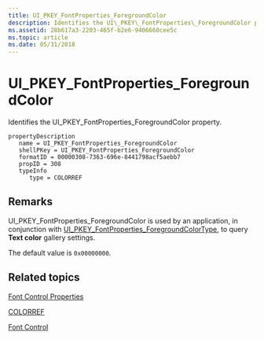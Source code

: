 ```yaml
---
title: UI_PKEY_FontProperties_ForegroundColor
description: Identifies the UI\_PKEY\_FontProperties\_ForegroundColor property.
ms.assetid: 28b617a3-2203-465f-b2e6-9406660cee5c
ms.topic: article
ms.date: 05/31/2018
---
```


# UI\_PKEY\_FontProperties\_ForegroundColor

Identifies the UI\_PKEY\_FontProperties\_ForegroundColor property.

```
propertyDescription
   name = UI_PKEY_FontProperties_ForegroundColor
   shellPKey = UI_PKEY_FontProperties_ForegroundColor
   formatID = 00000308-7363-696e-8441798acf5aebb7
   propID = 308
   typeInfo
      type = COLORREF
```

## Remarks

UI\_PKEY\_FontProperties\_ForegroundColor is used by an application, in conjunction with [UI\_PKEY\_FontProperties\_ForegroundColorType](windowsribbon-reference-properties-uipkey-fontproperties-foregroundcolortype.md), to query **Text color** gallery settings.

The default value is `0x00000000`.

## Related topics

<dl> <dt>

[Font Control Properties](windowsribbon-reference-properties-fontcontrol.md)
</dt> <dt>

[COLORREF](https://go.microsoft.com/fwlink/p/?linkid=133391)
</dt> <dt>

[Font Control](windowsribbon-controls-fontcontrol.md)
</dt> </dl>

 

 




